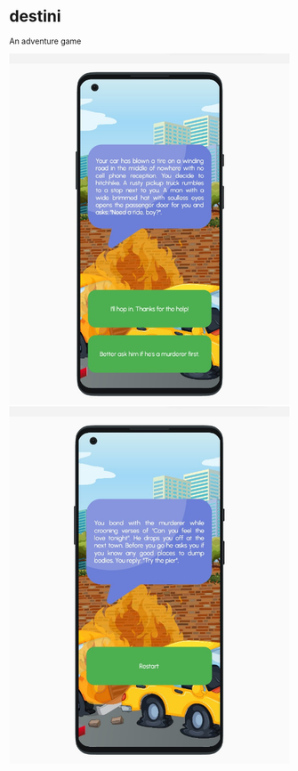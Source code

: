 # destini

An adventure game

 ![](https://github.com/sussananukem/destini/blob/master/images/destini.jpg)
 ![](https://github.com/sussananukem/destini/blob/master/images/destinitwo.jpg)
